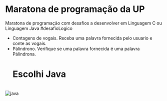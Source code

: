 # Maratona de programação da UP

Maratona de programação com desafios a desenvolver em Linguagem C ou Linguagem Java #desafioLogico
- Contagens de vogais. Receba uma palavra fornecida pelo usuario e conte as vogais.
- Pálindrono. Verifique se uma palavra fornecida é uma palavra Pálindrona.
  # Escolhi Java
<div style="display: inlin_block" alt=""></br>
    <img aling="center" alt="java" src="https://img.shields.io/badge/Java-ED8B00?style=for-the-badge&logo=openjdk&logoColor=white" />
</div>
